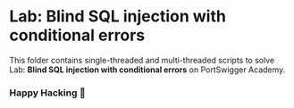 # Lab: Blind SQL injection with conditional errors
This folder contains single-threaded and multi-threaded scripts to solve Lab: **Blind SQL injection with conditional errors** on PortSwigger Academy.

### Happy Hacking 👾
